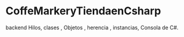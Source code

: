 # CoffeMarkeryTiendaenCsharp
backend
Hilos, clases , Objetos , herencia , instancias, Consola de C#.
